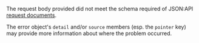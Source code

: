 ---
---
The request body provided did not meet the schema required of JSON:API [request documents](https://jsonapi.org/format/1.1/#document-structure). 

The error object's `detail` and/or `source` members (esp. the `pointer` key) may provide more information about where the problem occurred.
